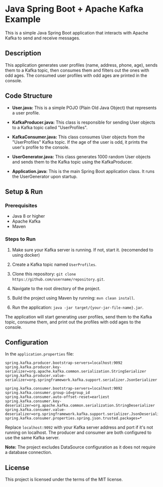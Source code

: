 # Java Spring Boot + Apache Kafka Example

This is a simple Java Spring Boot application that interacts with Apache Kafka to send and receive messages.

## Description

This application generates user profiles (name, address, phone, age), sends them to a Kafka topic, then consumes them and filters out the ones with odd ages. The consumed user profiles with odd ages are printed in the console.

## Code Structure

- **User.java:** This is a simple POJO (Plain Old Java Object) that represents a user profile.

- **KafkaProducer.java:** This class is responsible for sending User objects to a Kafka topic called "UserProfiles".

- **KafkaConsumer.java:** This class consumes User objects from the "UserProfiles" Kafka topic. If the age of the user is odd, it prints the user's profile to the console.

- **UserGenerator.java:** This class generates 1000 random User objects and sends them to the Kafka topic using the KafkaProducer.

- **Application.java:** This is the main Spring Boot application class. It runs the UserGenerator upon startup.

## Setup & Run

### Prerequisites

- Java 8 or higher
- Apache Kafka
- Maven

### Steps to Run

1. Make sure your Kafka server is running. If not, start it. (recomended to using docker)

2. Create a Kafka topic named `UserProfiles`.

3. Clone this repository: `git clone https://github.com/username/repository.git`.

4. Navigate to the root directory of the project.

5. Build the project using Maven by running: `mvn clean install`.

6. Run the application: `java -jar target/{your-jar-file-name}.jar`.

The application will start generating user profiles, send them to the Kafka topic, consume them, and print out the profiles with odd ages to the console.

## Configuration

In the `application.properties` file:

```properties
spring.kafka.producer.bootstrap-servers=localhost:9092
spring.kafka.producer.key-serializer=org.apache.kafka.common.serialization.StringSerializer
spring.kafka.producer.value-serializer=org.springframework.kafka.support.serializer.JsonSerializer

spring.kafka.consumer.bootstrap-servers=localhost:9092
spring.kafka.consumer.group-id=group_id
spring.kafka.consumer.auto-offset-reset=earliest
spring.kafka.consumer.key-deserializer=org.apache.kafka.common.serialization.StringDeserializer
spring.kafka.consumer.value-deserializer=org.springframework.kafka.support.serializer.JsonDeserializer
spring.kafka.consumer.properties.spring.json.trusted.packages=*
```

Replace `localhost:9092` with your Kafka server address and port if it's not running on localhost. The producer and consumer are both configured to use the same Kafka server.

**Note:** The project excludes DataSource configuration as it does not require a database connection.

## License

This project is licensed under the terms of the MIT license.
